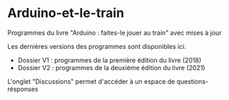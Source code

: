 # Arduino-et-le-train
Programmes du livre "Arduino : faites-le jouer au train" avec mises à jour

Les dernières versions des programmes sont disponibles ici.

- Dossier V1 : programmes de la première édition du livre (2018)
- Dossier V2 : programmes de la deuxième édition du livre (2021)

L'onglet "Discussions" permet d'accéder à un espace de questions-résponses
